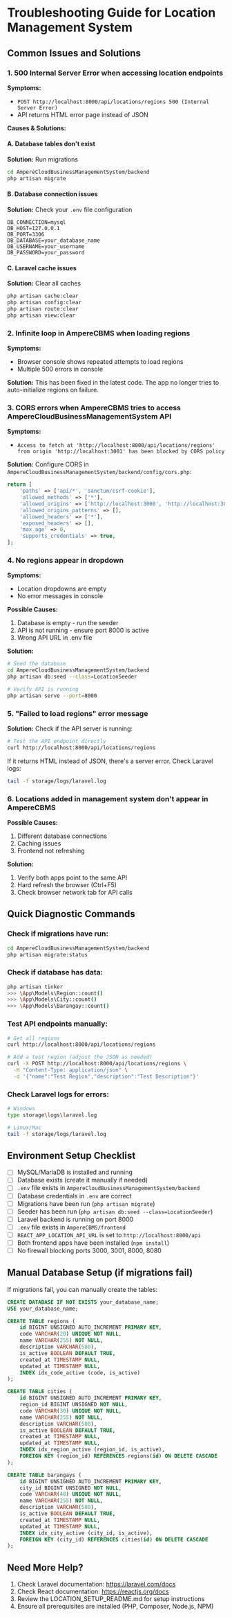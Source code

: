 # Troubleshooting Guide for Location Management System

## Common Issues and Solutions

### 1. 500 Internal Server Error when accessing location endpoints

**Symptoms:**
- `POST http://localhost:8000/api/locations/regions 500 (Internal Server Error)`
- API returns HTML error page instead of JSON

**Causes & Solutions:**

#### A. Database tables don't exist
**Solution:** Run migrations
```bash
cd AmpereCloudBusinessManagementSystem/backend
php artisan migrate
```

#### B. Database connection issues
**Solution:** Check your `.env` file configuration
```
DB_CONNECTION=mysql
DB_HOST=127.0.0.1
DB_PORT=3306
DB_DATABASE=your_database_name
DB_USERNAME=your_username
DB_PASSWORD=your_password
```

#### C. Laravel cache issues
**Solution:** Clear all caches
```bash
php artisan cache:clear
php artisan config:clear
php artisan route:clear
php artisan view:clear
```

### 2. Infinite loop in AmpereCBMS when loading regions

**Symptoms:**
- Browser console shows repeated attempts to load regions
- Multiple 500 errors in console

**Solution:** This has been fixed in the latest code. The app no longer tries to auto-initialize regions on failure.

### 3. CORS errors when AmpereCBMS tries to access AmpereCloudBusinessManagementSystem API

**Symptoms:**
- `Access to fetch at 'http://localhost:8000/api/locations/regions' from origin 'http://localhost:3001' has been blocked by CORS policy`

**Solution:** Configure CORS in `AmpereCloudBusinessManagementSystem/backend/config/cors.php`:
```php
return [
    'paths' => ['api/*', 'sanctum/csrf-cookie'],
    'allowed_methods' => ['*'],
    'allowed_origins' => ['http://localhost:3000', 'http://localhost:3001'],
    'allowed_origins_patterns' => [],
    'allowed_headers' => ['*'],
    'exposed_headers' => [],
    'max_age' => 0,
    'supports_credentials' => true,
];
```

### 4. No regions appear in dropdown

**Symptoms:**
- Location dropdowns are empty
- No error messages in console

**Possible Causes:**
1. Database is empty - run the seeder
2. API is not running - ensure port 8000 is active
3. Wrong API URL in .env file

**Solution:**
```bash
# Seed the database
cd AmpereCloudBusinessManagementSystem/backend
php artisan db:seed --class=LocationSeeder

# Verify API is running
php artisan serve --port=8000
```

### 5. "Failed to load regions" error message

**Solution:** Check if the API server is running:
```bash
# Test the API endpoint directly
curl http://localhost:8000/api/locations/regions
```

If it returns HTML instead of JSON, there's a server error. Check Laravel logs:
```bash
tail -f storage/logs/laravel.log
```

### 6. Locations added in management system don't appear in AmpereCBMS

**Possible Causes:**
1. Different database connections
2. Caching issues
3. Frontend not refreshing

**Solution:**
1. Verify both apps point to the same API
2. Hard refresh the browser (Ctrl+F5)
3. Check browser network tab for API calls

## Quick Diagnostic Commands

### Check if migrations have run:
```bash
cd AmpereCloudBusinessManagementSystem/backend
php artisan migrate:status
```

### Check if database has data:
```bash
php artisan tinker
>>> \App\Models\Region::count()
>>> \App\Models\City::count()
>>> \App\Models\Barangay::count()
```

### Test API endpoints manually:
```bash
# Get all regions
curl http://localhost:8000/api/locations/regions

# Add a test region (adjust the JSON as needed)
curl -X POST http://localhost:8000/api/locations/regions \
  -H "Content-Type: application/json" \
  -d '{"name":"Test Region","description":"Test Description"}'
```

### Check Laravel logs for errors:
```bash
# Windows
type storage\logs\laravel.log

# Linux/Mac
tail -f storage/logs/laravel.log
```

## Environment Setup Checklist

- [ ] MySQL/MariaDB is installed and running
- [ ] Database exists (create it manually if needed)
- [ ] `.env` file exists in `AmpereCloudBusinessManagementSystem/backend`
- [ ] Database credentials in `.env` are correct
- [ ] Migrations have been run (`php artisan migrate`)
- [ ] Seeder has been run (`php artisan db:seed --class=LocationSeeder`)
- [ ] Laravel backend is running on port 8000
- [ ] `.env` file exists in `AmpereCBMS/frontend`
- [ ] `REACT_APP_LOCATION_API_URL` is set to `http://localhost:8000/api`
- [ ] Both frontend apps have been installed (`npm install`)
- [ ] No firewall blocking ports 3000, 3001, 8000, 8080

## Manual Database Setup (if migrations fail)

If migrations fail, you can manually create the tables:

```sql
CREATE DATABASE IF NOT EXISTS your_database_name;
USE your_database_name;

CREATE TABLE regions (
    id BIGINT UNSIGNED AUTO_INCREMENT PRIMARY KEY,
    code VARCHAR(20) UNIQUE NOT NULL,
    name VARCHAR(255) NOT NULL,
    description VARCHAR(500),
    is_active BOOLEAN DEFAULT TRUE,
    created_at TIMESTAMP NULL,
    updated_at TIMESTAMP NULL,
    INDEX idx_code_active (code, is_active)
);

CREATE TABLE cities (
    id BIGINT UNSIGNED AUTO_INCREMENT PRIMARY KEY,
    region_id BIGINT UNSIGNED NOT NULL,
    code VARCHAR(30) UNIQUE NOT NULL,
    name VARCHAR(255) NOT NULL,
    description VARCHAR(500),
    is_active BOOLEAN DEFAULT TRUE,
    created_at TIMESTAMP NULL,
    updated_at TIMESTAMP NULL,
    INDEX idx_region_active (region_id, is_active),
    FOREIGN KEY (region_id) REFERENCES regions(id) ON DELETE CASCADE
);

CREATE TABLE barangays (
    id BIGINT UNSIGNED AUTO_INCREMENT PRIMARY KEY,
    city_id BIGINT UNSIGNED NOT NULL,
    code VARCHAR(40) UNIQUE NOT NULL,
    name VARCHAR(255) NOT NULL,
    description VARCHAR(500),
    is_active BOOLEAN DEFAULT TRUE,
    created_at TIMESTAMP NULL,
    updated_at TIMESTAMP NULL,
    INDEX idx_city_active (city_id, is_active),
    FOREIGN KEY (city_id) REFERENCES cities(id) ON DELETE CASCADE
);
```

## Need More Help?

1. Check Laravel documentation: https://laravel.com/docs
2. Check React documentation: https://reactjs.org/docs
3. Review the LOCATION_SETUP_README.md for setup instructions
4. Ensure all prerequisites are installed (PHP, Composer, Node.js, NPM)
